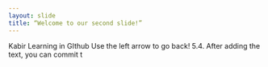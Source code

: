 ```yaml
---
layout: slide
title: “Welcome to our second slide!”
---
```

Kabir Learning in GIthub
Use the left arrow to go back!
5.4. After adding the text, you can commit t
